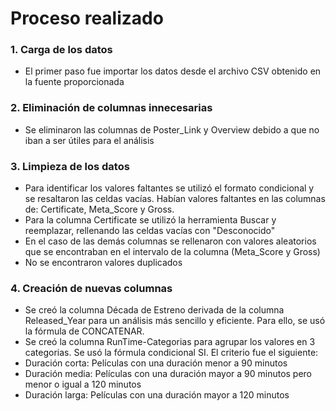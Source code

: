 # Proceso realizado
### 1. Carga de los datos
- El primer paso fue importar los datos desde el archivo CSV obtenido en la fuente proporcionada
### 2. Eliminación de columnas innecesarias
- Se eliminaron las columnas de Poster_Link y Overview debido a que no iban a ser útiles para el análisis
### 3. Limpieza de los datos
- Para identificar los valores faltantes se utilizó el formato condicional y se resaltaron las celdas vacías. Habían valores faltantes en las columnas de: Certificate, Meta_Score y Gross.
- Para la columna Certificate se utilizó la herramienta Buscar y reemplazar, rellenando las celdas vacías con "Desconocido"
- En el caso de las demás columnas se rellenaron con valores aleatorios que se encontraban en el intervalo de la columna (Meta_Score y Gross)
- No se encontraron valores duplicados  
### 4. Creación  de nuevas columnas
- Se creó la columna Década de Estreno derivada de la columna Released_Year para un análisis más sencillo y eficiente. Para ello, se usó la fórmula de CONCATENAR. 
- Se creó la columna RunTime-Categorias para agrupar los valores en 3 categorias. Se usó la fórmula condicional SI. El criterio fue el siguiente:
- Duración corta: Películas con una duración menor a 90 minutos
- Duración media: Películas con una duración mayor a 90 minutos pero menor o igual a 120 minutos
- Duración larga: Películas con una duración mayor a 120 minutos
